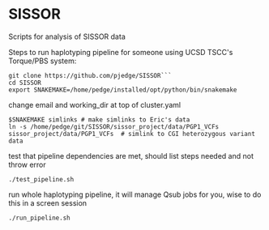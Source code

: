 # SISSOR
Scripts for analysis of SISSOR data

Steps to run haplotyping pipeline for someone using UCSD TSCC's Torque/PBS system:
```
git clone https://github.com/pjedge/SISSOR```
cd SISSOR
export SNAKEMAKE=/home/pedge/installed/opt/python/bin/snakemake
```
change email and working_dir at top of cluster.yaml
```
$SNAKEMAKE simlinks # make simlinks to Eric's data
ln -s /home/pedge/git/SISSOR/sissor_project/data/PGP1_VCFs sissor_project/data/PGP1_VCFs  # simlink to CGI heterozygous variant data
```
test that pipeline dependencies are met, should list steps needed and not throw error
```
./test_pipeline.sh
```
run whole haplotyping pipeline, it will manage Qsub jobs for you, wise to do this in a screen session
```
./run_pipeline.sh
```
